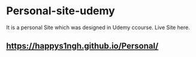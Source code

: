 # Personal-site-udemy
It is a personal Site which was designed in Udemy ccourse.
Live Site here.

## https://happys1ngh.github.io/Personal/